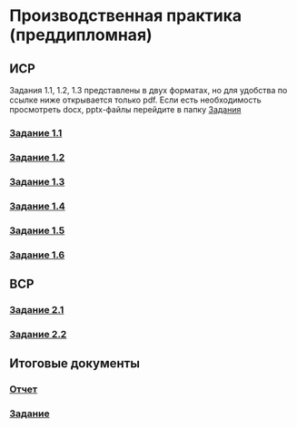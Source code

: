 # Производственная практика (преддипломная)

## ИСР

Задания 1.1, 1.2, 1.3 представлены в двух форматах, но для удобства по ссылке ниже открывается только pdf. Если есть необходимость просмотреть docx, pptx-файлы перейдите в папку [Задания](https://github.com/MarinaVasilevaIVT/pre-graduation-practice/blob/main/%D0%97%D0%B0%D0%B4%D0%B0%D0%BD%D0%B8%D1%8F)

### [Задание 1.1](https://github.com/MarinaVasilevaIVT/pre-graduation-practice/blob/main/%D0%97%D0%B0%D0%B4%D0%B0%D0%BD%D0%B8%D1%8F/%D0%92%D0%B0%D1%81%D0%B8%D0%BB%D1%8C%D0%B5%D0%B2%D0%B0%20%D0%9C.%D0%90.%2C%20%D0%B3%D1%80.1.1%2C%20%D0%97%D0%B0%D0%B4%D0%B0%D0%BD%D0%B8%D0%B5%201.1.pdf)
### [Задание 1.2](https://github.com/MarinaVasilevaIVT/pre-graduation-practice/blob/main/%D0%97%D0%B0%D0%B4%D0%B0%D0%BD%D0%B8%D1%8F/%D0%92%D0%B0%D1%81%D0%B8%D0%BB%D1%8C%D0%B5%D0%B2%D0%B0%20%D0%9C.%D0%90.%2C%20%D0%B3%D1%80.1.1%2C%20%D0%97%D0%B0%D0%B4%D0%B0%D0%BD%D0%B8%D0%B5%201.2.pdf) 
### [Задание 1.3](https://github.com/MarinaVasilevaIVT/pre-graduation-practice/blob/main/%D0%97%D0%B0%D0%B4%D0%B0%D0%BD%D0%B8%D1%8F/%D0%92%D0%B0%D1%81%D0%B8%D0%BB%D1%8C%D0%B5%D0%B2%D0%B0%20%D0%9C.%D0%90.%2C%20%D0%B3%D1%80.1.1%2C%20%D0%97%D0%B0%D0%B4%D0%B0%D0%BD%D0%B8%D0%B5%201.3.pdf)
### [Задание 1.4](https://github.com/MarinaVasilevaIVT/pre-graduation-practice/blob/main/%D0%97%D0%B0%D0%B4%D0%B0%D0%BD%D0%B8%D1%8F/%D0%92%D0%B0%D1%81%D0%B8%D0%BB%D1%8C%D0%B5%D0%B2%D0%B0%20%D0%9C.%D0%90.%2C%20%D0%B3%D1%80.1.1%2C%20%D0%97%D0%B0%D0%B4%D0%B0%D0%BD%D0%B8%D0%B5%201.4.pdf)
### [Задание 1.5](https://github.com/MarinaVasilevaIVT/pre-graduation-practice/blob/main/%D0%97%D0%B0%D0%B4%D0%B0%D0%BD%D0%B8%D1%8F/%D0%92%D0%B0%D1%81%D0%B8%D0%BB%D1%8C%D0%B5%D0%B2%D0%B0%20%D0%9C.%D0%90.%2C%20%D0%B3%D1%80.1.1%2C%20%D0%97%D0%B0%D0%B4%D0%B0%D0%BD%D0%B8%D0%B5%201.5.pdf)
### [Задание 1.6](https://github.com/MarinaVasilevaIVT/pre-graduation-practice/blob/main/%D0%97%D0%B0%D0%B4%D0%B0%D0%BD%D0%B8%D1%8F/%D0%92%D0%B0%D1%81%D0%B8%D0%BB%D1%8C%D0%B5%D0%B2%D0%B0%20%D0%9C.%D0%90.%2C%20%D0%B3%D1%80.1.1%2C%20%D0%97%D0%B0%D0%B4%D0%B0%D0%BD%D0%B8%D0%B5%201.6.pdf)

## ВСР

### [Задание 2.1](https://github.com/MarinaVasilevaIVT/pre-graduation-practice/blob/main/%D0%97%D0%B0%D0%B4%D0%B0%D0%BD%D0%B8%D1%8F/%D0%92%D0%B0%D1%81%D0%B8%D0%BB%D1%8C%D0%B5%D0%B2%D0%B0%20%D0%9C.%D0%90.%2C%20%D0%B3%D1%80.1.1%2C%20%D0%97%D0%B0%D0%B4%D0%B0%D0%BD%D0%B8%D0%B5%202.1.pdf)
### [Задание 2.2](https://github.com/MarinaVasilevaIVT/pre-graduation-practice/blob/main/%D0%97%D0%B0%D0%B4%D0%B0%D0%BD%D0%B8%D1%8F/%D0%92%D0%B0%D1%81%D0%B8%D0%BB%D1%8C%D0%B5%D0%B2%D0%B0%20%D0%9C.%D0%90.%2C%20%D0%B3%D1%80.1.1%2C%20%D0%97%D0%B0%D0%B4%D0%B0%D0%BD%D0%B8%D0%B5%202.2.pdf)

## Итоговые документы

### [Отчет]()
### [Задание]()

